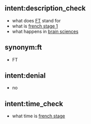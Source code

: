 ## intent:description_check
- what does [FT](acronym:ft) stand for
- what is [french stage 1](course)
- what happens in [brain sciences](course)

## synonym:ft
- FT

## intent:denial
- no

## intent:time_check
- what time is [french stage](course)
